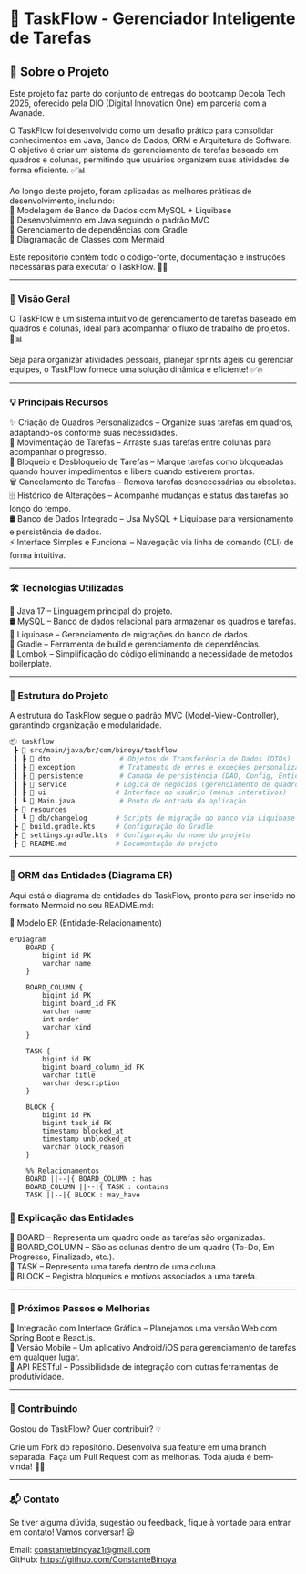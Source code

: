 # 📝 TaskFlow - Gerenciador Inteligente de Tarefas

## 🚀 Sobre o Projeto
Este projeto faz parte do conjunto de entregas do bootcamp Decola Tech 2025, oferecido pela DIO (Digital Innovation One) em parceria com a Avanade.

O TaskFlow foi desenvolvido como um desafio prático para consolidar conhecimentos em Java, Banco de Dados, ORM e Arquitetura de Software. O objetivo é criar um sistema de gerenciamento de tarefas baseado em quadros e colunas, permitindo que usuários organizem suas atividades de forma eficiente. ✅📊

Ao longo deste projeto, foram aplicadas as melhores práticas de desenvolvimento, incluindo:  
🔹 Modelagem de Banco de Dados com MySQL + Liquibase  
🔹 Desenvolvimento em Java seguindo o padrão MVC  
🔹 Gerenciamento de dependências com Gradle  
🔹 Diagramação de Classes com Mermaid

Este repositório contém todo o código-fonte, documentação e instruções necessárias para executar o TaskFlow. 🚀🔥

---

### 📌 Visão Geral
O TaskFlow é um sistema intuitivo de gerenciamento de tarefas baseado em quadros e colunas, ideal para acompanhar o fluxo de trabalho de projetos. 🔄📊

Seja para organizar atividades pessoais, planejar sprints ágeis ou gerenciar equipes, o TaskFlow fornece uma solução dinâmica e eficiente! ✅🔥

---

### 💡 Principais Recursos
✨ Criação de Quadros Personalizados – Organize suas tarefas em quadros, adaptando-os conforme suas necessidades.  
📌 Movimentação de Tarefas – Arraste suas tarefas entre colunas para acompanhar o progresso.  
🚧 Bloqueio e Desbloqueio de Tarefas – Marque tarefas como bloqueadas quando houver impedimentos e libere quando estiverem prontas.  
🗑️ Cancelamento de Tarefas – Remova tarefas desnecessárias ou obsoletas.  
🗄️ Histórico de Alterações – Acompanhe mudanças e status das tarefas ao longo do tempo.  
🛢️ Banco de Dados Integrado – Usa MySQL + Liquibase para versionamento e persistência de dados.  
⚡ Interface Simples e Funcional – Navegação via linha de comando (CLI) de forma intuitiva.

---

### 🛠️ Tecnologias Utilizadas
🚀 Java 17 – Linguagem principal do projeto.  
🛢️ MySQL – Banco de dados relacional para armazenar os quadros e tarefas.  
📜 Liquibase – Gerenciamento de migrações do banco de dados.  
🔄 Gradle – Ferramenta de build e gerenciamento de dependências.  
🎯 Lombok – Simplificação do código eliminando a necessidade de métodos boilerplate.

---

### 📂 Estrutura do Projeto
A estrutura do TaskFlow segue o padrão MVC (Model-View-Controller), garantindo organização e modularidade.

```bash
📦 taskflow  
 ┣ 📂 src/main/java/br/com/binoya/taskflow  
 ┃ ┣ 📂 dto                 # Objetos de Transferência de Dados (DTOs)  
 ┃ ┣ 📂 exception           # Tratamento de erros e exceções personalizadas  
 ┃ ┣ 📂 persistence         # Camada de persistência (DAO, Config, Entidades)  
 ┃ ┣ 📂 service            # Lógica de negócios (gerenciamento de quadros e tarefas)  
 ┃ ┣ 📂 ui                 # Interface do usuário (menus interativos)  
 ┃ ┗ 📜 Main.java           # Ponto de entrada da aplicação  
 ┣ 📂 resources  
 ┃ ┗ 📂 db/changelog       # Scripts de migração do banco via Liquibase  
 ┣ 📜 build.gradle.kts     # Configuração do Gradle  
 ┣ 📜 settings.gradle.kts  # Configuração do nome do projeto  
 ┣ 📜 README.md            # Documentação do projeto  
```

---

### 📌 ORM das Entidades (Diagrama ER)
Aqui está o diagrama de entidades do TaskFlow, pronto para ser inserido no formato Mermaid no seu README.md:

🎨 Modelo ER (Entidade-Relacionamento)

```mermaid
erDiagram
    BOARD {
        bigint id PK
        varchar name
    }

    BOARD_COLUMN {
        bigint id PK
        bigint board_id FK
        varchar name
        int order
        varchar kind
    }

    TASK {
        bigint id PK
        bigint board_column_id FK
        varchar title
        varchar description
    }

    BLOCK {
        bigint id PK
        bigint task_id FK
        timestamp blocked_at
        timestamp unblocked_at
        varchar block_reason
    }

    %% Relacionamentos
    BOARD ||--|{ BOARD_COLUMN : has
    BOARD_COLUMN ||--|{ TASK : contains
    TASK ||--|{ BLOCK : may_have
```

### 🔹 Explicação das Entidades
📌 BOARD – Representa um quadro onde as tarefas são organizadas.  
📌 BOARD_COLUMN – São as colunas dentro de um quadro (To-Do, Em Progresso, Finalizado, etc.).  
📌 TASK – Representa uma tarefa dentro de uma coluna.  
📌 BLOCK – Registra bloqueios e motivos associados a uma tarefa.

---

### 🎯 Próximos Passos e Melhorias
🚀 Integração com Interface Gráfica – Planejamos uma versão Web com Spring Boot e React.js.   
📱 Versão Mobile – Um aplicativo Android/iOS para gerenciamento de tarefas em qualquer lugar.   
🔗 API RESTful – Possibilidade de integração com outras ferramentas de produtividade.

---

### 👥 Contribuindo
Gostou do TaskFlow? Quer contribuir? 💡

Crie um Fork do repositório.
Desenvolva sua feature em uma branch separada.
Faça um Pull Request com as melhorias.
Toda ajuda é bem-vinda! 🚀🔥

---

### 📬 Contato
Se tiver alguma dúvida, sugestão ou feedback, fique à vontade para entrar em contato! Vamos conversar! 😃

Email: constantebinoyaz1@gmail.com   
GitHub: https://github.com/ConstanteBinoya
